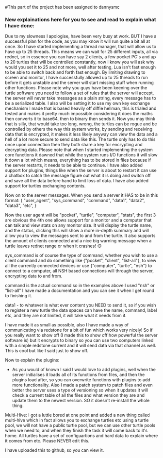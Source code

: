 #This part of the project has been assigned to dannysmc

### New explainations here for you to see and read to explain what I have done:

Due to my slowness I apologise, have been very busy at work. BUT I have a successful plan for the code, as you may know it will run quite a bit all at once. So I have started implementing a thread manager, that will allow us to have up to 25 threads. This means we can wait for 25 different inputs, all via rednet, so in essence you can have say 2 clients, a few pocket PC's and up to 20 turtles that will be controlled constantly, now I know you will ask why would you set it to 25 and not more, well after testing, Lua isn't fast enough to be able to switch back and forth fast enough. By limiting drawing to screen and monitor, I have successfully allowed up to 25 threads to run before it gets unstable and the server will start missing stuff when running other functions. Please note why you guys have been keening over the turtle software you need to follow a set of rules that the server will accept, the server will never take messages as a plain string, every message has to be a serialized table. I also will be setting it to use my own key exchange mechanism I made that is based heavily off diffie hellman, this is trialed and tested and makes it pretty much impossible considering it does the maths then converts it to base64, then to binary then sends it. Now you may think that is silly, that would take too long, wrong, the turtles can be rogue and be controlled by others the way this system works, by sending and receiving data that is encrypted, it makes it less likely anyway can view the data and a hell of a lot more secure to send data like this. The turtle only has to do this once upon connection then they both share a key for encrypting and decrypting data. Please note that when I started implementing the system core functions it dawned that while the system runs I/O functions it will slow it down a lot which means, everything has to be stored in files because if the server restarts, it needs to be able to continue. I have also added support for plugins, things like when the server is about to restart it can use a chatbox to catch the message figure out what it is doing and switch off and save all the data before hand to limit loss of data. I have also added support for turtles exchanging contents.

Now on to the server messages. When you send a server it HAS to be in this format:
{
	"user_agent",
	"sys_command",
	"command",
	"data1",
	"data2",
	"data3",
	"etc",
}

Now the user agent will be "pocket", "turtle", "computer", "stats", the first 3 are obvious the 4th one allows support for a monitor and a computer that can talk and view stats on any monitor size. It will display the turtle name, and the status, clicking this will show a more in-depth summary and will allow you to view the messages sent to and from the turtle. It also supports the amount of clients connected and a nice big warning message when a turtle leaves rednet range or when it crashes! :D

sys_command is of course the type of command, whether you wish to use a client command and do something like {"pocket", "client", "list-all"}, to view all the currently connected devices or use {"computer", "turtle", "nsh"} to connect to a computer, all NSH based connections will through the server, encrypting data to and from.

command is the actual command so in the examples above I used "nsh" or "list-all" I have made a documentation and you can see it when I get round to finishing it.

data1 - to whatever is what ever content you NEED to send it, so if you wish to register a new turtle the data spaces can have the name, command, label etc, and they are not limited, it will take what it needs from it.

I have made it as small as possible, also I have made a way of communicating via redstone for a bit of fun which works very nicely! So if you really want to show off (I made this to show off how powerful the server software is) but it encrypts to binary so you can use two computers linked with a simple redstone current and it will send data via that channel as well. This is cool but like I said just to show off.

Now to explain the plugins:
+ As you would of known I said I would love to add plugins, well when the server initialises it loads all of its functions from files, and then the plugins load after, so you can overwrite functions with plugins to add more functionality. Also I made a patch system to patch files and even better the server uses a type of versioning so when it updates it will check a current table of all the files and what version they are and update them to the newest version. SO it doesn't re-install the whole thing.

Multi-Hive:
I got a luttle bored at one point and added a new thing called multi-hive which in fact allows you to exchange turtles etc using a turtle pool, we will not have a public turtle pool, but we can use other turtle pools when we need to, and when they finish the task it will come back to it's home. All turtles have a set of configuartions and hard data to explain where it comes from etc. Please NEVER edit this.

I have uploaded this to github, so you can view it.
